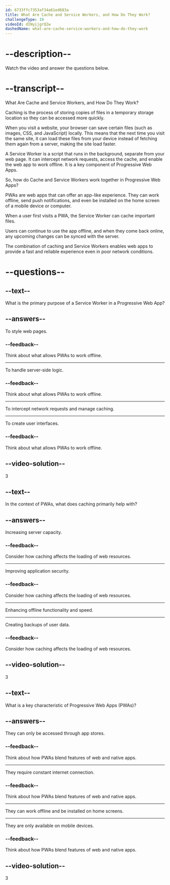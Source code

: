 ```yaml
---
id: 6733ffc7353af34a61ed683a
title: What Are Cache and Service Workers, and How Do They Work?
challengeType: 19
videoId: dINyijgrQ2w
dashedName: what-are-cache-service-workers-and-how-do-they-work
---
```


# --description--

Watch the video and answer the questions below.

# --transcript--

What Are Cache and Service Workers, and How Do They Work?

Caching is the process of storing copies of files in a temporary storage location so they can be accessed more quickly. 

When you visit a website, your browser can save certain files (such as images, CSS, and JavaScript) locally. This means that the next time you visit the same site, it can load these files from your device instead of fetching them again from a server, making the site load faster.

A Service Worker is a script that runs in the background, separate from your web page. It can intercept network requests, access the cache, and enable the web app to work offline. It is a key component of Progressive Web Apps.

So, how do Cache and Service Workers work together in Progressive Web Apps?

PWAs are web apps that can offer an app-like experience. They can work offline, send push notifications, and even be installed on the home screen of a mobile device or computer.

When a user first visits a PWA, the Service Worker can cache important files. 

Users can continue to use the app offline, and when they come back online, any upcoming changes can be synced with the server.

The combination of caching and Service Workers enables web apps to provide a fast and reliable experience even in poor network conditions.

# --questions--

## --text--

What is the primary purpose of a Service Worker in a Progressive Web App?

## --answers--

To style web pages.

### --feedback--

Think about what allows PWAs to work offline.

---

To handle server-side logic.

### --feedback--

Think about what allows PWAs to work offline.

---

To intercept network requests and manage caching.

---

To create user interfaces.

### --feedback--

Think about what allows PWAs to work offline.

## --video-solution--

3

## --text--

In the context of PWAs, what does caching primarily help with?

## --answers--

Increasing server capacity.

### --feedback--

Consider how caching affects the loading of web resources.

---

Improving application security.

### --feedback--

Consider how caching affects the loading of web resources.

---

Enhancing offline functionality and speed.

---

Creating backups of user data.

### --feedback--

Consider how caching affects the loading of web resources.

## --video-solution--

3

## --text--

What is a key characteristic of Progressive Web Apps (PWAs)?

## --answers--

They can only be accessed through app stores.

### --feedback--

Think about how PWAs blend features of web and native apps.

---

They require constant internet connection.

### --feedback--

Think about how PWAs blend features of web and native apps.

---

They can work offline and be installed on home screens.

---

They are only available on mobile devices.

### --feedback--

Think about how PWAs blend features of web and native apps.

## --video-solution--

3
